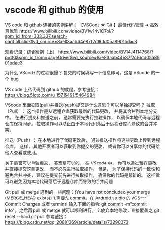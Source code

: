 # vscode 和 github 的使用

VS code 和 github 连接的实例讲解：
【VSCode ☆ Git 】最佳代码管理 ➔ 高效且优雅
https://www.bilibili.com/video/BV1w14y1C7oi/?spm_id_from=333.337.search-card.all.click&vd_source=8ae83aab44e87f2c16dd05a8901bdac3

观看记录：综合案例（上）
https://www.bilibili.com/video/BV14J4114768/?p=30&spm_id_from=pageDriver&vd_source=8ae83aab44e87f2c16dd05a8901bdac3

为什么 VScode 的过程很慢？
提交的时候填写一下信息即可，这是 VScode 的一个 bug

VS code 上传代码到 github 的教程，参考链接：
https://blog.51cto.com/u_15715491/5464984

VScode 里面拉取(pull)并推送(push)提交是什么意思？可以单独提交吗？
拉取（‌Pull）‌：‌ 这个操作是从远程仓库获取最新的代码更改，‌ 并将其合并到本地分支中。‌ 在进行提交和推送之前，‌ 通常需要先执行拉取操作，‌ 以确保本地代码与远程仓库保持同步。‌ 拉取操作可以防止由于本地代码落后于远程仓库而导致的合并冲突。‌

推送（‌Push）‌：‌ 在本地进行了代码更改后，‌ 通过推送操作将这些更改上传到远程仓库。‌ 这样，‌ 其他开发者可以获取到你提交的更改，‌ 或者你可以分享你的代码给他人查看或使用。‌

关于是否可以单独提交，‌ 答案是可以的。‌ 在 VScode 中，‌ 你可以通过暂存更改并直接提交这些更改，‌ 而不必先进行拉取操作。‌ 但是，‌ 为了保持代码的一致性和避免合并冲突，‌ 建议在提交前先进行拉取操作，‌ 确保你的代码是最新的。‌ 这样做可以避免因为本地代码落后于远程仓库而导致的合并问题

Git pull 或 merge 遇到的一些问题：(You have not concluded your merge (MERGE_HEAD exists)) 1.需要先 commit。在 Android studio 的 VCS--- Commit Changes 或者 terminal 输入下面的指令:
git commit -m"commit info"。之后再 pull 或 merge 就可以顺利进行。 2.放弃本地修改，直接覆盖之
git reset --hard
git pull
参考链接：https://blog.csdn.net/qq_20801369/article/details/73290373
